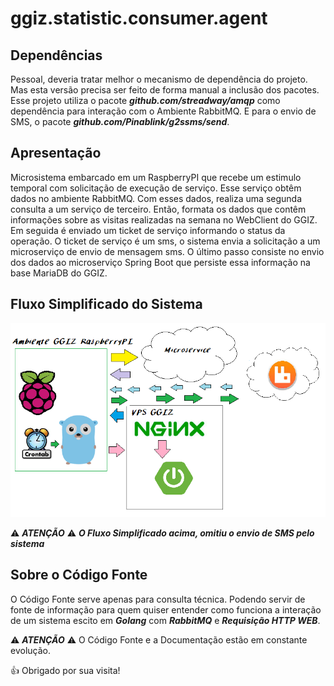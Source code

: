# ggiz.statistic.consumer.agent

## Dependências 
Pessoal, deveria tratar melhor o mecanismo de dependência do projeto. Mas esta versão precisa ser feito de forma manual a inclusão dos pacotes. Esse projeto utiliza o pacote ***github.com/streadway/amqp*** como dependência para interação com o Ambiente RabbitMQ. E para o envio de SMS, o pacote ***github.com/Pinablink/g2ssms/send***.

## Apresentação
Microsistema embarcado em um RaspberryPI que recebe um estimulo temporal com solicitação de execução de serviço. Esse serviço obtêm dados no ambiente RabbitMQ. Com esses dados, realiza uma segunda consulta a um serviço de terceiro. Então, formata os dados que contêm informações sobre as visitas realizadas na semana no WebClient do GGIZ. Em seguida é enviado um ticket de serviço informando o status da operação. O ticket de serviço é um sms, o sistema envia a solicitação a um microserviço de envio de mensagem sms. O último passo consiste no envio dos dados ao microserviço Spring Boot que persiste essa informação na base MariaDB do GGIZ.

## Fluxo Simplificado do Sistema

![Alt text](FluxoRaspStatistic.png)

⚠ ***ATENÇÃO*** ⚠
***O Fluxo Simplificado acima, omitiu o envio de SMS pelo sistema***

## Sobre o Código Fonte
O Código Fonte serve apenas para consulta técnica. Podendo servir de fonte de informação para quem quiser entender como funciona a interação de um sistema escito em ***Golang*** com ***RabbitMQ*** e ***Requisição HTTP WEB***.


⚠ ***ATENÇÃO*** ⚠
O Código Fonte e a Documentação estão em constante evolução.

👍 Obrigado por sua visita!
